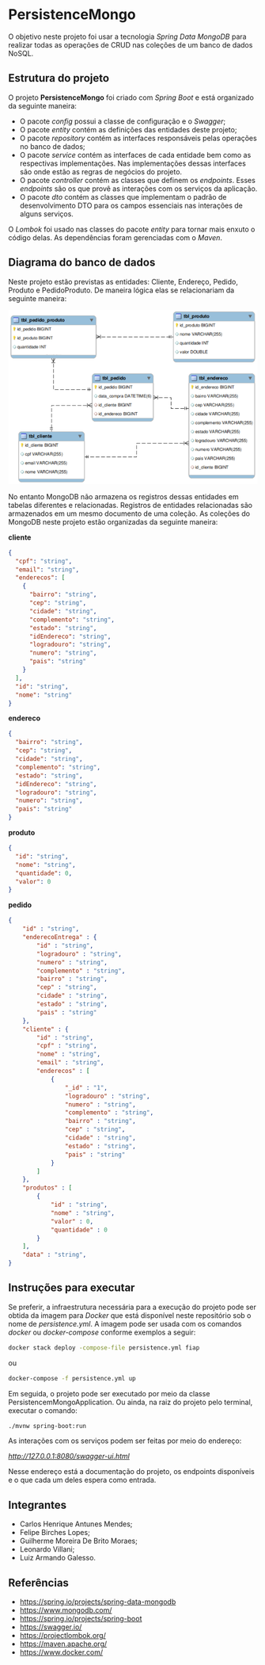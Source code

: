 # PersistenceMongo

O objetivo neste projeto foi usar a tecnologia *Spring Data MongoDB* para realizar todas as operações de CRUD nas coleções de um banco de dados NoSQL. 

## Estrutura do projeto

O projeto **PersistenceMongo** foi criado com *Spring Boot* e está organizado da seguinte maneira: 

- O pacote *config* possui a classe de configuração e o *Swagger*;
- O pacote *entity* contém as definições das entidades deste projeto;
- O pacote *repository* contém as interfaces responsáveis pelas operações no banco de dados;
- O pacote *service* contém as interfaces de cada entidade bem como as respectivas implementações. Nas implementações dessas interfaces são onde estão as regras de negócios do projeto.
- O pacote *controller* contém as classes que definem os *endpoints*. Esses *endpoints* são os que provê as interações com os serviços da aplicação.
- O pacote *dto* contém as classes que implementam o padrão de desenvolvimento DTO para os campos essenciais nas interações de alguns serviços.

O *Lombok* foi usado nas classes do pacote *entity* para tornar mais enxuto o código delas. As dependências foram gerenciadas com o *Maven*.

## Diagrama do banco de dados

Neste projeto estão previstas as entidades: Cliente, Endereço, Pedido, Produto e PedidoProduto. De maneira lógica elas se relacionariam da seguinte maneira:

![Screenshot](diagrama-persistence.png)

No entanto MongoDB não armazena os registros dessas entidades em tabelas diferentes e relacionadas. Registros de entidades relacionadas são armazenados em um mesmo documento de uma coleção. As coleções do MongoDB neste projeto estão organizadas da seguinte maneira:

**cliente**

```json
{
  "cpf": "string",
  "email": "string",
  "enderecos": [
    {
      "bairro": "string",
      "cep": "string",
      "cidade": "string",
      "complemento": "string",
      "estado": "string",
      "idEndereco": "string",
      "logradouro": "string",
      "numero": "string",
      "pais": "string"
    }
  ],
  "id": "string",
  "nome": "string"
}
```

**endereco**

```json
{
  "bairro": "string",
  "cep": "string",
  "cidade": "string",
  "complemento": "string",
  "estado": "string",
  "idEndereco": "string",
  "logradouro": "string",
  "numero": "string",
  "pais": "string"
}

```

**produto**

```json
{
  "id": "string",
  "nome": "string",
  "quantidade": 0,
  "valor": 0
}
```

**pedido**

```json
{
	"id" : "string",
	"enderecoEntrega" : {
		"id" : "string",
		"logradouro" : "string",
		"numero" : "string",
		"complemento" : "string",
		"bairro" : "string",
		"cep" : "string",
		"cidade" : "string",
		"estado" : "string",
		"pais" : "string"
	},
	"cliente" : {
		"id" : "string",
		"cpf" : "string",
		"nome" : "string",
		"email" : "string",
		"enderecos" : [
			{
				"_id" : "1",
				"logradouro" : "string",
				"numero" : "string",
				"complemento" : "string",
				"bairro" : "string",
				"cep" : "string",
				"cidade" : "string",
				"estado" : "string",
				"pais" : "string"
			}
		]
	},
	"produtos" : [
		{
			"id" : "string",
			"nome" : "string",
			"valor" : 0,
			"quantidade" : 0
		}
	],
	"data" : "string",
}
```

## Instruções para executar
Se preferir, a infraestrutura necessária para a execução do projeto pode ser obtida da imagem para *Docker* que está disponível neste repositório sob o nome de *persistence.yml*. A imagem pode ser usada com os comandos *docker* ou *docker-compose* conforme exemplos a seguir:

```bash
docker stack deploy -compose-file persistence.yml fiap
```

ou

```bash
docker-compose -f persistence.yml up
```

Em seguida, o projeto pode ser executado por meio da classe PersistencemMongoApplication. Ou ainda, na raiz do projeto pelo terminal, executar o comando: 

```bash
./mvnw spring-boot:run
```

As interações com os serviços podem ser feitas por meio do endereço: 

*http://127.0.0.1:8080/swagger-ui.html*

Nesse endereço está a documentação do projeto, os endpoints disponíveis e o que cada um deles espera como entrada.

## Integrantes

- Carlos Henrique Antunes Mendes;
- Felipe Birches Lopes;
- Guilherme Moreira De Brito Moraes;
- Leonardo Villani;
- Luiz Armando Galesso.

## Referências

- https://spring.io/projects/spring-data-mongodb
- https://www.mongodb.com/
- https://spring.io/projects/spring-boot
- https://swagger.io/
- https://projectlombok.org/
- https://maven.apache.org/
- https://www.docker.com/